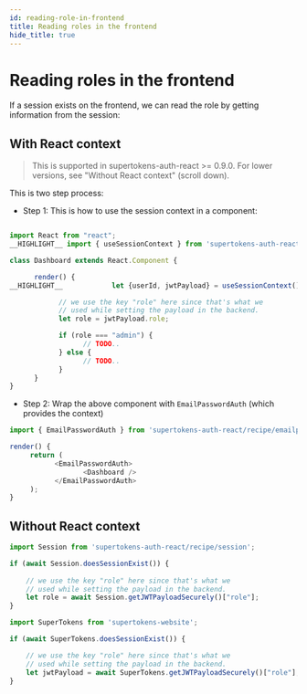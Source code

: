 ```yaml
---
id: reading-role-in-frontend
title: Reading roles in the frontend
hide_title: true
---
```


# Reading roles in the frontend

If a session exists on the frontend, we can read the role by getting information from the session:

<!--DOCUSAURUS_CODE_TABS-->
<!--With ReactJS-->
## With React context

> This is supported in supertokens-auth-react >= 0.9.0. For lower versions, see "Without React context" (scroll down).

This is two step process:
- Step 1: This is how to use the session context in a component:
```js

import React from "react";
__HIGHLIGHT__ import { useSessionContext } from 'supertokens-auth-react/recipe/session'; __END_HIGHLIGHT__

class Dashboard extends React.Component {

      render() {
__HIGHLIGHT__            let {userId, jwtPayload} = useSessionContext(); __END_HIGHLIGHT__

            // we use the key "role" here since that's what we
            // used while setting the payload in the backend. 
            let role = jwtPayload.role;

            if (role === "admin") {
                  // TODO..
            } else {
                  // TODO..
            }
      }
}
```

- Step 2: Wrap the above component with `EmailPasswordAuth` (which provides the context)

```js
import { EmailPasswordAuth } from 'supertokens-auth-react/recipe/emailpassword';

render() {
     return (
           <EmailPasswordAuth>
                  <Dashboard />
           </EmailPasswordAuth>
     );
}
```


## Without React context 
```js
import Session from 'supertokens-auth-react/recipe/session';

if (await Session.doesSessionExist()) {
    
    // we use the key "role" here since that's what we
    // used while setting the payload in the backend. 
    let role = await Session.getJWTPayloadSecurely()["role"];
}
```

<!--Plain JS-->
```js
import SuperTokens from 'supertokens-website';

if (await SuperTokens.doesSessionExist()) {

    // we use the key "role" here since that's what we
    // used while setting the payload in the backend. 
    let jwtPayload = await SuperTokens.getJWTPayloadSecurely()["role"];
}
```

<!--END_DOCUSAURUS_CODE_TABS-->
